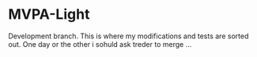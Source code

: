 # MVPA-Light

Development branch. This is where my modifications and tests are sorted out. One day or the other i sohuld ask treder to merge ...
